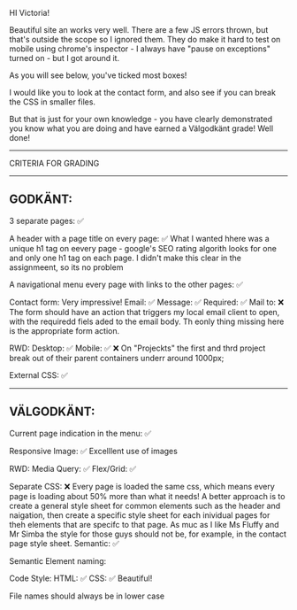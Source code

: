 HI Victoria!

Beautiful site an works very well. There are a few JS errors thrown, but that's outside the scope so I ignored them. They do make it hard to test on mobile using chrome's inspector - I always have "pause on exceptions" turned on - but I got around it.

As you will see below, you've ticked most boxes! 

I would like you to look at the contact form, and also see if you can break the CSS in smaller files.

But that is just for your own knowledge - you have clearly demonstrated you know what you are doing and have earned a Välgodkänt grade!  Well done!



*************************************

CRITERIA FOR GRADING

*************************************

GODKÄNT:
-------------------------------------

3 separate pages: ✅

A header with a page title on every page: ✅
What I wanted hhere was a unique h1 tag on eevery page - google's SEO rating algorith looks for one and only one h1 tag on each page. I didn't make this clear in the assignmeent, so its no problem

A navigational menu every page with links to the other pages: ✅

Contact form:
  Very impressive!
    Email: ✅
    Message: ✅
    Required: ✅
    Mail to: ❌
    The form should have an action that triggers my local email client to open, with the requiredd fiels aded to the email body. Th eonly thing missing here is the appropriate form action.

RWD:
    Desktop: ✅
    Mobile: ✅ ❌
    On "Projeckts" the first and thrd project break out of their parent containers underr around 1000px;

External CSS: ✅

-------------------------------------

VÄLGODKÄNT:
-------------------------------------

Current page indication in the menu: ✅

Responsive Image: ✅
Excelllent use of images

RWD:
  Media Query: ✅
  Flex/Grid: ✅

Separate CSS: ❌
  Every page is loaded the same css, which means every page is loading about 50% more than what it needs!
  A better approach is to create a general style sheet for common elements such as the header and naigation, then create a specific style sheet for each inividual pages for theh elements that are specifc to that page. As muc as I like Ms Fluffy and Mr Simba the style for those guys should not be, for example, in the contact page style sheet.
  Semantic: ✅

Semantic Element naming:

Code Style:
  HTML: ✅
  CSS: ✅
  Beautiful!

  File names should always be in lower case